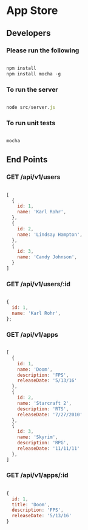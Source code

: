 # App Store

## Developers
### Please run the following
``` javascript

npm install
npm install mocha -g

```

### To run the server
``` javascript

node src/server.js

```

### To run unit tests
``` javascript

mocha

```

## End Points
### GET /api/v1/users
``` javascript

[
  {
    id: 1,
    name: 'Karl Rohr',
  },
  {
    id: 2,
    name: 'Lindsay Hampton',
  },
  {
    id: 3,
    name: 'Candy Johnson',
  }
]

```

### GET /api/v1/users/:id
``` javascript

{
  id: 1,
  name: 'Karl Rohr',
};

```

### GET /api/v1/apps
``` javascript

[
  {
    id: 1,
    name: 'Doom',
    description: 'FPS',
    releaseDate: '5/13/16'
  },
  {
    id: 2,
    name: 'Starcraft 2',
    description: 'RTS',
    releaseDate: '7/27/2010'
  },
  {
    id: 3,
    name: 'Skyrim',
    description: 'RPG',
    releaseDate: '11/11/11'
  },
]

```

### GET /api/v1/apps/:id
``` javascript

{
  id: 1,
  title: 'Doom',
  description: 'FPS',
  releaseDate: '5/13/16'
}

```
